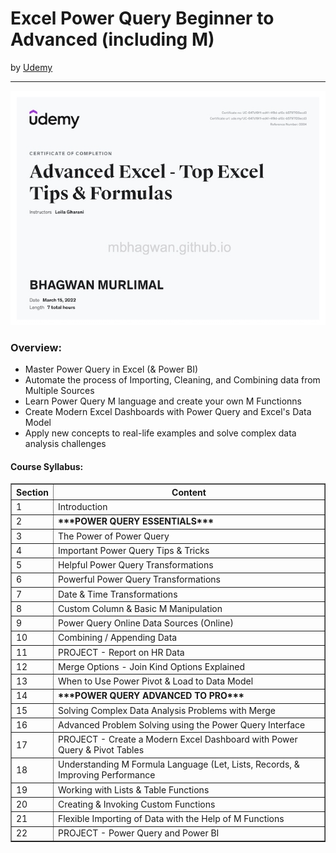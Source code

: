 <h1>Excel Power Query Beginner to Advanced (including M)</h1>
by <a href="https://nlbsg.udemy.com/course/master-excel-power-query/">Udemy</a>
<hr>

<!-- ![Certificate of Completion]() -->

![Certificate of Achievement](/images/advanced_excel_tips_formulas.jpg)
 
<h3>Overview:</h3>
<ul>
 <li>Master Power Query in Excel (& Power BI)</li>
 <li>Automate the process of Importing, Cleaning, and Combining data from Multiple Sources</li>
 <li>Learn Power Query M language and create your own M Functionns</li>
 <li>Create Modern Excel Dashboards with Power Query and Excel's Data Model</li>
 <li>Apply new concepts to real-life examples and solve complex data analysis challenges</li>
</ul>

<h4>Course Syllabus:</h4>

<table border="1">
 <tr>
  <th>Section</th>
  <th>Content</th>
 </tr>
 <tr>
  <td>1</td>
  <td>Introduction</td>
 </tr>
 <tr>
  <td>2</td>
  <td><b>***POWER QUERY ESSENTIALS***</b></td>
 </tr>
 <tr>
  <td>3</td>
  <td>The Power of Power Query</td>
 </tr>
 <tr>
  <td>4</td>
  <td>Important Power Query Tips & Tricks</td>
 </tr>
 <tr>
  <td>5</td>
  <td>Helpful Power Query Transformations</td>
 </tr>
 <tr>
  <td>6</td>
  <td>Powerful Power Query Transformations</td>
 </tr>
 <tr>
  <td>7</td>
  <td>Date & Time Transformations</td>
 </tr>
 <tr>
  <td>8</td>
  <td>Custom Column & Basic M Manipulation</td>
 </tr>
 <tr>
  <td>9</td>
  <td>Power Query Online Data Sources (Online)</td>
 </tr>
 <tr>
  <td>10</td>
  <td>Combining / Appending Data</td>
 </tr>
 <tr>
  <td>11</td>
  <td>PROJECT - Report on HR Data</td>
 </tr>
 <tr>
  <td>12</td>
  <td>Merge Options - Join Kind Options Explained</td>
 </tr>
 <tr>
  <td>13</td>
  <td>When to Use Power Pivot & Load to Data Model</td>
 </tr>
 <tr>
  <td>14</td>
  <td><b>***POWER QUERY ADVANCED TO PRO***</b></td>
 </tr>
 <tr>
  <td>15</td>
  <td>Solving Complex Data Analysis Problems with Merge</td>
 </tr>
 <tr>
  <td>16</td>
  <td>Advanced Problem Solving using the Power Query Interface</td>
 </tr>
 <tr>
  <td>17</td>
  <td>PROJECT - Create a Modern Excel Dashboard with Power Query & Pivot Tables</td>
 </tr>
 <tr>
  <td>18</td>
  <td>Understanding M Formula Language (Let, Lists, Records, & Improving Performance</td>
 </tr>
 <tr>
  <td>19</td>
  <td>Working with Lists & Table Functions</td>
 </tr>
 <tr>
  <td>20</td>
  <td>Creating & Invoking Custom Functions</td>
 </tr>
 <tr>
  <td>21</td>
  <td>Flexible Importing of Data with the Help of M Functions</td>
 </tr>
 <tr>
  <td>22</td>
  <td>PROJECT - Power Query and Power BI</td>
 </tr>
 </table>
